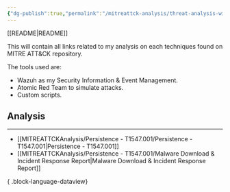 ```yaml
---
{"dg-publish":true,"permalink":"/mitreattck-analysis/threat-analysis-with-att-and-ck/"}
---
```


[[README\|README]]

This will contain all links related to my analysis on each techniques found on MITRE ATT&CK repository. 

The tools used are:
- Wazuh as my Security Information & Event Management.
- Atomic Red Team to simulate attacks.
- Custom scripts.

## Analysis
---
- [[MITREATTCKAnalysis/Persistence - T1547.001/Persistence - T1547.001\|Persistence - T1547.001]]
- [[MITREATTCKAnalysis/Persistence - T1547.001/Malware Download & Incident Response Report\|Malware Download & Incident Response Report]]

{ .block-language-dataview}







